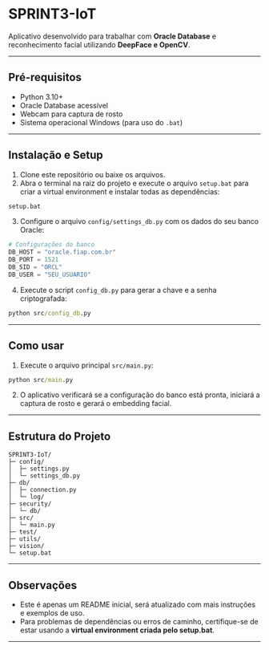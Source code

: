 # SPRINT3-IoT

Aplicativo desenvolvido para trabalhar com **Oracle Database** e reconhecimento facial utilizando **DeepFace e OpenCV**.

---

## Pré-requisitos

- Python 3.10+
- Oracle Database acessível
- Webcam para captura de rosto
- Sistema operacional Windows (para uso do `.bat`)

---

## Instalação e Setup

1. Clone este repositório ou baixe os arquivos.  
2. Abra o terminal na raiz do projeto e execute o arquivo `setup.bat` para criar a virtual environment e instalar todas as dependências:  

```bat
setup.bat
````

3. Configure o arquivo `config/settings_db.py` com os dados do seu banco Oracle:

```python
# Configurações do banco
DB_HOST = "oracle.fiap.com.br"
DB_PORT = 1521
DB_SID = "ORCL"
DB_USER = "SEU_USUARIO"
```

4. Execute o script `config_db.py` para gerar a chave e a senha criptografada:

```bat
python src/config_db.py
```

---

## Como usar

1. Execute o arquivo principal `src/main.py`:

```bat
python src/main.py
```

2. O aplicativo verificará se a configuração do banco está pronta, iniciará a captura de rosto e gerará o embedding facial.

---

## Estrutura do Projeto

```
SPRINT3-IoT/
├─ config/
│  ├─ settings.py
│  └─ settings_db.py
├─ db/
│  ├─ connection.py
│  └─ log/
├─ security/
│  └─ db/
├─ src/
│  └─ main.py
├─ test/
├─ utils/
├─ vision/
└─ setup.bat
```

---

## Observações

* Este é apenas um README inicial, será atualizado com mais instruções e exemplos de uso.
* Para problemas de dependências ou erros de caminho, certifique-se de estar usando a **virtual environment criada pelo setup.bat**.

---
